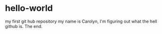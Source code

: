 # hello-world
my first git hub repository
my name is Carolyn, I'm figuring out what the hell github is. The end.
